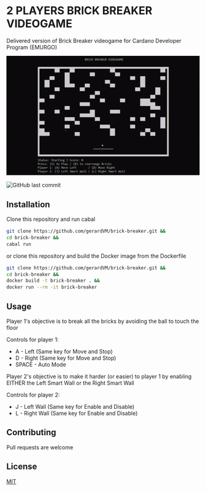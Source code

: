 # 2 PLAYERS BRICK BREAKER VIDEOGAME

Delivered version of Brick Breaker videogame for Cardano Developer Program (EMURGO)

![example-gif](example.gif)

![GitHub last commit](https://img.shields.io/github/last-commit/gerardVM/brick-breaker)

## Installation

Clone this repository and run cabal

```bash
git clone https://github.com/gerardVM/brick-breaker.git &&
cd brick-breaker &&
cabal run
```
or clone this repository and build the Docker image from the Dockerfile
```bash
git clone https://github.com/gerardVM/brick-breaker.git &&
cd brick-breaker &&
docker build -t brick-breaker . &&
docker run --rm -it brick-breaker
```

## Usage

Player 1's objective is to break all the bricks by avoiding the ball to touch the floor

Controls for player 1: 
- A - Left (Same key for Move and Stop) 
- D - Right (Same key for Move and Stop)
- SPACE - Auto Mode

Player 2's objective is to make it harder (or easier) to player 1 by enabling EITHER the Left Smart Wall or the Right Smart Wall

Controls for player 2: 
- J - Left Wall (Same key for Enable and Disable)
- L - Right Wall (Same key for Enable and Disable)

## Contributing

Pull requests are welcome

## License

[MIT](LICENSE.txt)

